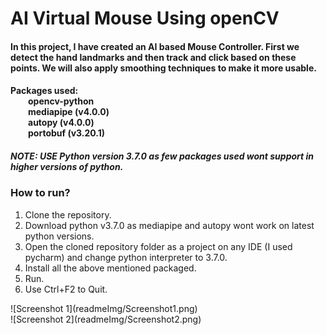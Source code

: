 # AI Virtual Mouse Using openCV

<div>
<h4>
In this project, I have created an AI based Mouse Controller. First we detect the hand landmarks and then track and click based on these points. We will also apply smoothing techniques to make it more usable.
</h4>
<h4>Packages used: <br>&emsp;&emsp;opencv-python<br>&emsp;&emsp;mediapipe (v4.0.0)<br>&emsp;&emsp;autopy (v4.0.0)<br>&emsp;&emsp;portobuf (v3.20.1)</h4>

<h5>NOTE: USE Python version 3.7.0 as few packages used wont support in higher versions of python.</h5>
<h3>How to run?</h3>
<ol>
  <li>Clone the repository.</li>
  <li>Download python v3.7.0 as mediapipe and autopy wont work on latest python versions.</li>
  <li>Open the cloned repository folder as a project on any IDE (I used pycharm) and change python interpreter to 3.7.0.</li>
  <li>Install all the above mentioned packaged.</li>
  <li>Run.</li>
  <li>Use Ctrl+F2 to Quit.</li>
</ol>
</div>
![Screenshot 1](readmeImg/Screenshot1.png)
<br>
![Screenshot 2](readmeImg/Screenshot2.png)
